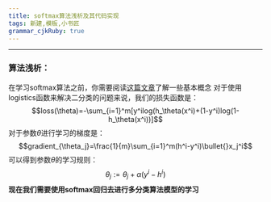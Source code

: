 ```yaml
---
title: softmax算法浅析及其代码实现
tags: 新建,模板,小书匠
grammar_cjkRuby: true
---
```

---

### 算法浅析：
在学习softmax算法之前，你需要阅读[这篇文章](https://blog.csdn.net/qq_36782182/article/details/85009739)了解一些基本概念
对于使用logistics函数来解决二分类的问题来说，我们的损失函数是：
$$loss(\theta)=-\sum_{i=1}^m[y^ilog(h_\theta(x^i)+(1-y^i)log(1-h_\theta(x^i))]$$
对于参数$\theta$进行学习的梯度是：
$$gradient_{\theta_j}=\frac{1}{m}\sum_{i=1}^m(h^i-y^i)\bullet{}x_j^i$$
可以得到参数$\theta$的学习规则：
$$\theta_j:=\theta_j+\alpha(y^i-h^i)$$
**现在我们需要使用softmax回归去进行多分类算法模型的学习**

